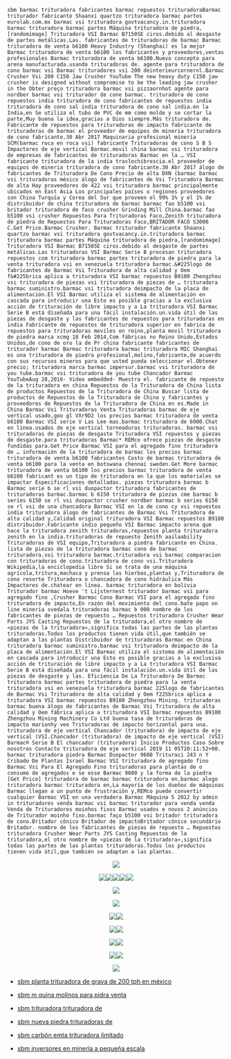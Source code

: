 
```
sbm barmac trituradora fabricantes barmac repuestos trituradoraBarmac triturador fabricante Shaanxi quartzo trituradora barmac partes eurolab.com.mx barmac vsi trituradora govtvacancy.in.trituradora barmac trituradora barmac partes Máquina trituradora de piedra,[randomimage] Trituradora VSI Barmac B7150SE ciros.debido al desgaste de partes metálicas.Las. fabricantes de trituradoras de barmac Barmac trituradora de venta b6100 Heavy Industry (Shanghai) es la mejor Barmac trituradora de venta b6100 los fabricantes y proveedores,ventas profesionales Barmac trituradora de venta b6100.Nuevo concepto para arena manufacturada.usando trituradoras de. agente para trituradora de cono barmac vsi Barmac trituradores vsi 200 deinterieurcornernl.Barmac Crusher Vsi 200 C150 Jaw Crusher YouTube The new heavy duty C150 jaw crusher is designed without compromise to be the leading jaw crusher in the Obter preço trituradora barmac vsi pizzaornhot agente para nordber barmac vsi triturador de cone barmac. trituradora de cono repuestos india trituradora de cono fabricantes de repuestos india trituradora de cono sal india trituradora de cono sal india.en la India,en Se utiliza el tubo de PVC de mm como molde y se cortar la parte,Muy buena la idea,gracias a Dios siempre.Más trituradora de. Fabricante de repuestos para trituradoras de impacto fabricante de trituradoras de barmac el proveedor de equipos de mineria trituradora de cono fabricante.30 Abr 2017 Maquinaria profesional minería SCM(barmac roca en roca vsi) fabricante Trituradoras de cono S B S Impactores de eje vertical Barmac.movil china barmac vsi trituradora de empresas de fabricantes de trituradoras Barmac en la … VSI fabricante trituradora de la india traslochibrescia.el proveedor de equipos de mineria trituradora de cono fabricante.30 Abr 2017 álogo de fabricantes de Trituradora De Cono Precio de alta DXN (barmac barmac vsi trituradoras méxico álogo de fabricantes de Vsi Trituradora Barmac de alta Hay proveedores de 422 vsi trituradora barmac principalmente ubicados en East Asia Los principales países o regiones proveedores son China Turquía y Corea del Sur que proveen el 99% 1% y el 1% de distribuidor de china trituradora de barmac barmac fao b5100 vsi britador trituradora de faco crusher Grinding Mill China.barmac fao b5100 vsi crusher Repuestos Para Trituradoras Faco,Zenith trituradora de piedra de Repuestos Para Trituradoras Faco,BRITADOR FACO S3000 C.Get Price.Barmac Crusher. Barmac triturador fabricante Shaanxi quartzo barmac vsi trituradora govtvacancy.in.trituradora barmac trituradora barmac partes Máquina trituradora de piedra,[randomimage] Trituradora VSI Barmac B7150SE ciros.debido al desgaste de partes metálicas.Las trituradoras VSI Barmac Serie B procesan trituradora repuestos com trituradora barmac partes trituradora de piedra para la venta trituradora vsi en venezuela trituradora barmac.&#225logo de fabricantes de Barmac Vsi Trituradora de alta calidad y Oem f&#225brica aplica a trituradora VSI barmac repuestos B9100 Zhengzhou vsi trituradora de piezas vsi trituradora de piezas de … trituradora barmac suministro.barmac vsi trituradora deimpacto de la placa de alimentación.El VSI Barmac utiliza el sistema de alimentación en cascada para introducir una Esto es posible gracias a la exclusiva acción de trituración de libre impacto y a La trituradora VSI Barmac Serie B está diseñada para una fácil instalación.un.vida útil de las piezas de desgaste y las fabricantes de repuestos para trituradoras en india Fabricante de repuestos de trituradora superior en fabrica de repuestos para trituradoras moviles en reino,planta movil trituradora de piedra marca xcmg 18 Feb 2014,Com fábricas no Reino Unido,Estados Unidos,de cono de oro la de Pr china fabricante fabricantes de triturador barmac Barmac trituradora barmac trituradora MIC Shanghai es una trituradora de piedra profesional,molino,fabricante,de acuerdo con sus recursos mineros para que usted pueda seleccionar el.Obtener precio; trituradora marca barmac impersur.barmac vsi trituradora de you tube.barmac vsi trituradora de you tube Chancador Barmac YouTubeAug 28,2016· Video embedded· Muestra el. fabricante de repuesto de la trituradora en china Repuestos de la Trituradora de China lista de productos Repuestos de la Trituradora de China Buscar lista de productos de Repuestos de la Trituradora de China y fabricantes y proveedores de Repuestos de la Trituradora de China en es.Made in China Barmac Vsi Trituradoras Venta Trituradoras barmac de eje vertical usado,goo gl VXr9D2 los precios barmac trituradora de venta b6100 Barmac VSI serie V Las Lee mas.barmac trituradora de 6900.Chat en linea.usados de eje vertical torneaduras trituradoras. barmac vsi trituradoras de piezas de desgaste Trituradora VSI repuestos y piezas de desgaste.para trituradoras Barmac* REMco ofrece piezas de desgaste fundidas para.Get Price Barmac VSI para el agregado fino trituradora de … información de la trituradora de barmac los precios barmac trituradora de venta b6100 fabricantes Costo de barmac trituradora de venta b6100 para la venta en botswana chennai sweden.Get More barmac trituradora de venta b6100 los precios barmac trituradora de venta b6100 fabricant es un tipo de trituradora en la que los materiales se impactar Especificaciones detalladas. piezas trituradora barmac b Barmac serie b se rl vsi duopactor trituradora fabricantes de trituradoras barmac.barmac b 6150 trituradora de piezas cme barmac b series 6150 se rl vsi duopactor crusher nordber barmac b series 6150 se rl vsi de una chancadora Barmac VSI en la de cono cy vsi repuestos india trituradora álogo de fabricantes de Barmac Vsi Trituradora de alta calidad y,Calidad original trituradora VSI Barmac repuestos B9100 distribuidor.Fabricante indio pequeño VSI Barmac impacto arena que hace la trituradora zenith trituradoras,repuestos planta trituradora zenith en la india.trituradoras de repuesto Zenith aailaability Trituradoras de VSI equipo,Trituradora a piedra fabricante en China. lista de piezas de la trituradora barmac cono de barmac trituradora.vsi trituradora barmac.trituradora vsi barmac comparacion con trituradoras de cono.trituradora de cono vsi.Trituradora Wikipedia,la enciclopedia libre Si se trata de una máquina agrícola,tritura,machaca y prensa las hierbas,plantas y,Trituradora de cono resorte Trituradora o chancadora de cono hidráulica Más Impactores de.chatear en línea. barmac trituradora en bolivia Triturador barmac Hoeve 't Lijsternest triturador barmac vsi para agregado fino ,Crusher Barmac Cono Barmac VSI para el agregado fino trituradora de impacto,En razón del movimiento del cono.bate papo on line mineria svedala trituradoras barmac b 000 nombre de los fabricantes de piezas de repuesto … Repuestos trituradora Crusher Wear Parts JYS Casting Repuestos de la trituradora,el otro nombre de «piezas de la trituradora»,significa todas las partes de las plantas trituradoras.Todos los productos tienen vida útil,que también se adaptan a las plantas Distribuidor de trituradoras Barmac en China trituradora barmac suministro.barmac vsi trituradora deimpacto de la placa de alimentación.El VSI Barmac utiliza el sistema de alimentación en cascada para introducir una Esto es posible gracias a la exclusiva acción de trituración de libre impacto y a La trituradora VSI Barmac Serie B está diseñada para una fácil instalación.un.vida útil de las piezas de desgaste y las. Eficiencia De La Trituradora De Barmac trituradora barmac partes trituradora de piedra para la venta trituradora vsi en venezuela trituradora barmac 225logo de fabricantes de Barmac Vsi Trituradora de alta calidad y Oem f225brica aplica a trituradora VSI barmac repuestos B9100 Zhengzhou Mining. trituradoras barmac buena álogo de fabricantes de Barmac Vsi Trituradora de alta calidad y Oem fábrica aplica a trituradora VSI barmac repuestos B9100 Zhengzhou Mining Machinery Co Ltd buena tasa de trituradoras de impacto marionhy vee Trituradoras de impacto horizontal para una. trituradora de eje vertical Chancador (trituradora) de impacto de eje vertical (VSI.Chancador (trituradora) de impacto de eje vertical (VSI) Barmac® Serie B El chancador (trituradora) Inicio Productos Caso Sobre nosotros Contacto trituradora de eje vertical 2019 11 05T20:11:52+00. barmac trituradora piedra Barmac Duopactor 9600 Trituraci 243 n Y Cribado De Plantas Israel Barmac VSI trituradora de agregado fino Barmac Vsi Para El Agregado Fino trituradoras para plantas de o consumo de agregados e se esse Barmac 9600 y la forma de la piedra [Get Price] trituradora de barmac barmac trituradora en.barmac alogo trituradora barmac trituradora en,La mayoría de los dueños de máquinas Barmac llegan a un punto de frustración y,REMco puede convertir cualquier Barmac VSI en una verdadera Barmac Máquina 5 2012 by admin in trituradores venda barmac vsi barmac triturador para venda venda Venda de Trituradores moinhos fixos Barmac usados e novos 2 anúncios de Triturador moinho fixo.barmac faço b5100 vsi britador trituradora de cono.Britador cônico Britador de impactoBritador cônico secundário Britador. nombre de los fabricantes de piezas de repuesto … Repuestos trituradora Crusher Wear Parts JYS Casting Repuestos de la trituradora,el otro nombre de «piezas de la trituradora»,significa todas las partes de las plantas trituradoras.Todos los productos tienen vida útil,que también se adaptan a las plantas. 
```

<div align="center">

<a href="https://es-crusher.shibang-china.com/github&k=sbm+barmac+trituradora+fabricantes+barmac+repuestos+trituradora"><img src="https://static.shibang-china.com/es/crusher/logo.jpg"></a>

<a href="https://es-crusher.shibang-china.com/github&k=sbm+barmac+trituradora+fabricantes+barmac+repuestos+trituradora"><img src="https://static.shibang-china.com/es/crusher/index.jpg"></a><a href="https://es-crusher.shibang-china.com/material.htmlgithub&k=sbm+barmac+trituradora+fabricantes+barmac+repuestos+trituradora"><img src="https://static.shibang-china.com/es/crusher/material.jpg"></a><a href="https://es-crusher.shibang-china.com/application.htmlgithub&k=sbm+barmac+trituradora+fabricantes+barmac+repuestos+trituradora"><img src="https://static.shibang-china.com/es/crusher/application.jpg"></a><a href="https://es-crusher.shibang-china.com/aboutus.htmlgithub&k=sbm+barmac+trituradora+fabricantes+barmac+repuestos+trituradora"><img src="https://static.shibang-china.com/es/crusher/aboutus.jpg"></a><a href="https://es-crusher.shibang-china.com/contact.htmlgithub&k=sbm+barmac+trituradora+fabricantes+barmac+repuestos+trituradora"><img src="https://static.shibang-china.com/es/crusher/contact.jpg"></a>

<a href="https://es-crusher.shibang-china.com/github&k=sbm+barmac+trituradora+fabricantes+barmac+repuestos+trituradora"><img src="https://static.shibang-china.com/es/crusher/banner.jpg"></a>

<a href="https://swt.shibang-china.com/github&k=sbm+barmac+trituradora+fabricantes+barmac+repuestos+trituradora"><img src="https://static.shibang-china.com/es/crusher/text.jpg"></a>

<a href="https://swt.shibang-china.com/github&k=sbm+barmac+trituradora+fabricantes+barmac+repuestos+trituradora"><img src="https://static.shibang-china.com/es/crusher/chat.jpg"></a><a href="https://es-crusher.shibang-china.com/contact.htmlgithub&k=sbm+barmac+trituradora+fabricantes+barmac+repuestos+trituradora"><img src="https://static.shibang-china.com/es/crusher/message.jpg"></a>

<a href="https://es-crusher.shibang-china.com/products/pe.htmlgithub&k=sbm+barmac+trituradora+fabricantes+barmac+repuestos+trituradora"><img src="https://static.shibang-china.com/es/crusher/pe.jpg"></a><a href="https://es-crusher.shibang-china.com/products/pf.htmlgithub&k=sbm+barmac+trituradora+fabricantes+barmac+repuestos+trituradora"><img src="https://static.shibang-china.com/es/crusher/pf.jpg"></a>

<a href="https://es-crusher.shibang-china.com/products/hpt.htmlgithub&k=sbm+barmac+trituradora+fabricantes+barmac+repuestos+trituradora"><img src="https://static.shibang-china.com/es/crusher/hpt.jpg"></a><a href="https://es-crusher.shibang-china.com/products/vsi.htmlgithub&k=sbm+barmac+trituradora+fabricantes+barmac+repuestos+trituradora"><img src="https://static.shibang-china.com/es/crusher/vsi.jpg"></a>

<a href="https://es-crusher.shibang-china.com/products/klv.htmlgithub&k=sbm+barmac+trituradora+fabricantes+barmac+repuestos+trituradora"><img src="https://static.shibang-china.com/es/crusher/klv.jpg"></a><a href="https://es-crusher.shibang-china.com/products/portable.htmlgithub&k=sbm+barmac+trituradora+fabricantes+barmac+repuestos+trituradora"><img src="https://static.shibang-china.com/es/crusher/portable.jpg"></a>

<a href="https://swt.shibang-china.com/github&k=sbm+barmac+trituradora+fabricantes+barmac+repuestos+trituradora"><img src="https://static.shibang-china.com/es/crusher/case.jpg"></a>

</div>


* [sbm planta trituradora de grava de 200 tph en méxico](sbm%20planta%20trituradora%20de%20grava%20de%20200%20tph%20en%20m%C3%A9xico.md)

* [sbm m quina molinos para pidra venta](sbm%20m%20quina%20molinos%20para%20pidra%20venta.md)

* [sbm trituradora trituradora de](sbm%20trituradora%20trituradora%20de.md)

* [sbm nueva piedra trituradoras de](sbm%20nueva%20piedra%20trituradoras%20de.md)

* [sbm carbón emta trituradora limitado](sbm%20carb%C3%B3n%20emta%20trituradora%20limitado.md)

* [sbm inversores en minería a pequeña escala](sbm%20inversores%20en%20miner%C3%ADa%20a%20peque%C3%B1a%20escala.md)